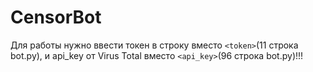 # CensorBot

Для работы нужно ввести токен в строку вместо ```<token>```(11 строка bot.py), и api_key от Virus Total вместо ```<api_key>```(96 строка bot.py)!!!
